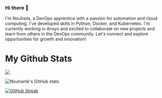 ### Hi there 👋

I'm Nouhaila, a DevOps apprentice with a passion for automation and cloud computing. I've developed skills in Python, Docker, and Kubernetes. I'm currently working in Ansys and excited to collaborate on new projects and learn from others in the DevOps community. Let's connect and explore opportunities for growth and innovation!

# My Github Stats
![](https://komarev.com/ghpvc/?username=Nouhamk&color=brightgreen)

![Nouhamk's GitHub stats](https://github-readme-stats.vercel.app/api?username=Nouhamk)

[![GitHub Streak](https://github-readme-streak-stats.herokuapp.com?user=Nouhamk&theme=github-dark&fire=DD2727)](https://git.io/streak-stats)

<!--
**Nouhamk/Nouhamk** is a ✨ _special_ ✨ repository because its `README.md` (this file) appears on your GitHub profile.

Here are some ideas to get you started:

- 🔭 I’m currently working on ...
- 🌱 I’m currently learning ...
- 👯 I’m looking to collaborate on ...
- 🤔 I’m looking for help with ...
- 💬 Ask me about ...
- 📫 How to reach me: ...
- 😄 Pronouns: ...
- ⚡ Fun fact: ...
-->
